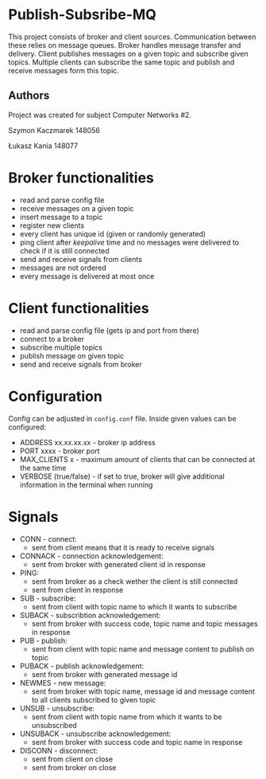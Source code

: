 # Publish-Subsribe-MQ

This project consists of broker and client sources.
Communication between these relies on message queues.
Broker handles message transfer and delivery.
Client publishes messages on a given topic and subscribe given topics.
Multiple clients can subscribe the same topic and publish and receive messages form this topic.

## Authors
Project was created for subject Computer Networks #2.

Szymon Kaczmarek 148056

Łukasz Kania 148077

# Broker functionalities

- read and parse config file
- receive messages on a given topic
- insert message to a topic
- register new clients
- every client has unique id (given or randomly generated)
- ping client after *keepalive* time and no messages were delivered to check if it is still connected
- send and receive signals from clients
- messages are not ordered
- every message is delivered at most once

# Client functionalities

- read and parse config file (gets ip and port from there)
- connect to a broker
- subscribe multiple topics
- publish message on given topic
- send and receive signals from broker

# Configuration

Config can be adjusted in ``config.conf`` file.
Inside given values can be configured:
- ADDRESS xx.xx.xx.xx - broker ip address
- PORT xxxx - broker port
- MAX_CLIENTS x - maximum amount of clients that can be connected at the same time
- VERBOSE (true/false) - if set to true, broker will give additional information in the terminal when running

# Signals

- CONN - connect:
    * sent from client means that it is ready to receive signals
- CONNACK - connection acknowledgement:
    * sent from broker with generated client id in response
- PING:
    * sent from broker as a check wether the client is still connected
    * sent from client in response
- SUB - subscribe:
    * sent from client with topic name to which it wants to subscribe
- SUBACK - subscribtion acknowledgement:
    * sent from broker with success code, topic name and topic messages in response
- PUB - publish:
    * sent from client with topic name and message content to publish on topic
- PUBACK - publish acknowledgement:
    * sent from broker with generated message id
- NEWMES - new message:
    * sent from broker with topic name, message id and message content to all clients subscribed to given topic
- UNSUB - unsubscribe:
    * sent from client with topic name from which it wants to be unsubscribed
- UNSUBACK - unsubscribe acknowledgement:
    * sent from broker with success code and topic name in response
- DISCONN - disconnect:
    * sent from client on close
    * sent from broker on close